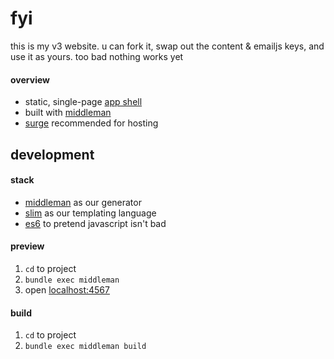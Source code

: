 # fyi
this is my v3 website. u can fork it, swap out the content & emailjs keys, and use it as yours. too bad nothing works yet
#### overview
- static, single-page [app shell](https://developers.google.com/web/fundamentals/architecture/app-shell)
- built with [middleman](https://middlemanapp.com)
- [surge](https://surge.sh) recommended for hosting
## development
#### stack
- [middleman](https://middlemanapp.com) as our generator
- [slim](http://slim-lang.com) as our templating language
- [es6](https://github.com/tc39/ecma262) to pretend javascript isn't bad
#### preview
1. `cd` to project
2. `bundle exec middleman`
3. open [localhost:4567](http://localhost:4567)
#### build
1. `cd` to project
2. `bundle exec middleman build`
